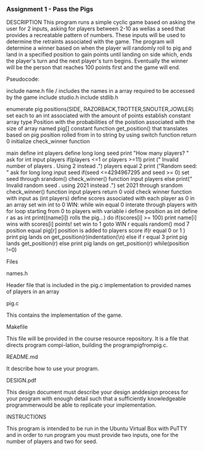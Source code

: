 ### Assignment 1 - Pass the Pigs

DESCRIPTION
This program runs a simple cyclic game based on asking the user for 2 inputs, asking for players between 2-10 as wellas a seed that provides a recreatable pattern of numbers. These inputs will be used to determine the retraints associated with the game. The program will determine a winner based on when the player will randomly roll to pig and land in a specified position to gain points until landing on side which, ends the player's turn and the next player's turn begins. Eventually the winner will be the person that reaches 100 points first and the game will end.

Pseudocode:

include name.h file / includes the names in a array required to be accessed by the game
include studio.h
include stdlib.h

enumerate pig positions(SIDE, RAZORBACK,TROTTER,SNOUTER,JOWLER) set each to an int associated with the amount of points
establish constant array type Position with the probabilities of the poistion associated with the size of array named pig[]
constant function get_position() that translates based on pig position rolled from in to string by using switch function
	return 0
initialize check_winner function

main
	define int players
	define long long seed
	print "How many players? "
	ask for int input players
	if(players <=1 or players >=11)
		print (" Invalid number of players . Using 2 instead .")
		players equal 2
	print ("Random seed: "
	ask for long long input seed 
	if(seed <=4294967295 and seed >= 0)
		set seed through srandom()
		check_winner() function input players
	else
		print(" Invalid random seed . using 2021 instead .")
		set 2021 through srandom
		check_winner() function input players
	return 0
void check winner function with input as (int players)
	define scores associated with each player as 0 in an array
	set win int to 0
WIN:
	while win equal 0
		interate through players with for loop starting from 0 to players with variable i
			define position as int
			define r as as int
			print((name[i]) rolls the pig...)
			do 
				if(scores[i] >= 100)
					print name[i] wins with scores[i] points!
					set win to 1
					goto WIN
				r equals random() mod 7
				position equal pig[r]
				position is added to players score
				if(r equal 0 or 1 )
					print pig lands on get_position(r)indentation(\n)
				else if r equal 3 
					print pig lands get_position(r)
				else
					print pig lands on get_position(r)
			while(position !=0) 

Files

names.h

Header file that is included in the pig.c implementation to provided names of players in an array

pig.c

This contains the implementation of the game.

Makefile

This file will be provided in the course resource repository. It is a file that directs program compi-lation, building the programpigfrompig.c.

README.md

It describe how to use your program.	

DESIGN.pdf

This design document must describe your design anddesign  process  for  your  program  with  enough  detail  such  that  a  sufficiently  knowledgeable  programmerwould be able to replicate your implementation.

INSTRUCTIONS

This program is intended to be run in the Ubuntu Virtual Box with PuTTY and in order to run program you must provide two inputs, one for the number of players and two for seed. 
